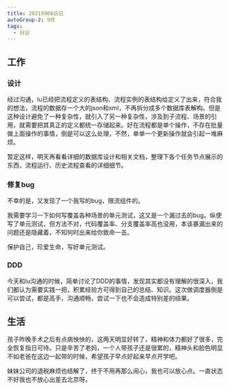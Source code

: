 ```yaml
---
title: 20210908日记
autoGroup-2: 9月
tags:
  - 日记
---
```

## 工作
### 设计
经过沟通，lu已经把流程定义的表结构、流程实例的表结构给定义了出来，符合我的想法，流程的数据存一个大的json和xml，不再拆分成多个数据库表解构。但是这种设计避免了一种复杂性，就引入了另一种复杂性，涉及到子流程、场景的引用，就需要把其真正的定义都统一存储起来。好在流程都是单个操作，不存在批量做上面操作的事情，倒是可以这么处理，不然，单单一个更新操作就会引起一堆麻烦。

暂定这样，明天再看看详细的数据库设计和相关文档，整理下各个任务节点展示的东西，流程运行、历史流程查看的详细细节。

### 修复bug
不幸的是，又发现了一个我写的bug，限流组件的。

我需要学习一下如何写覆盖各种场景的单元测试，这又是一个漏过去的bug。纵使写了单元测试，但方法不对，代码覆盖率、分支覆盖率高也没用，本该暴漏出来的问题还是隐藏着，不知何时出来给你致命一击。

保护自己，珍爱生命，写好单元测试。

### DDD
今天和lu沟通的时候，简单讨论了DDD的事情，发现其实都没有理解的很深入，我们都认为需要实践一把，积累经验方可得到自己的总结、知识。这次做调度器倒是可以尝试，都是高手，沟通顺畅，尝试一下也不会造成特别差的结果。

## 生活

孩子昨晚手术之后有点病怏怏的，这两天明显好转了，精神和体力都好了很多，完全恢复指日可待。只是辛苦了老妈，一个人带孩子还是很累的，精神头和脸色明显不如老爸在这边一起带的时候，希望孩子早点好起来早点开学吧。

妹妹公司的退税麻烦也结解了，终于不用再那么闹心，我也可以放心点。一直状态不好我也不放心出差去北京呀。


